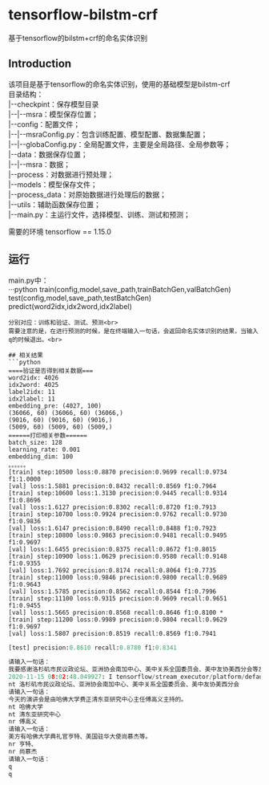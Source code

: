 # tensorflow-bilstm-crf
基于tensorflow的bilstm+crf的命名实体识别

## Introduction
该项目是基于tensorflow的命名实体识别，使用的基础模型是bilstm-crf<br>
目录结构：<br>
|--checkpint：保存模型目录<br>
|--|--msra：模型保存位置；<br>
|--config：配置文件；<br>
|--|--msraConfig.py：包含训练配置、模型配置、数据集配置；<br>
|--|--globaConfig.py：全局配置文件，主要是全局路径、全局参数等；<br>
|--data：数据保存位置；<br>
|--|--msra：数据；<br>
|--process：对数据进行预处理；<br>
|--models：模型保存文件；<br>
|--process_data：对原始数据进行处理后的数据；<br>
|--utils：辅助函数保存位置；<br>
|--main.py：主运行文件，选择模型、训练、测试和预测；<br>

需要的环境
tensorflow == 1.15.0 <br>

## 运行
main.py中：<br>
···python
train(config,model,save_path,trainBatchGen,valBatchGen)
test(config,model,save_path,testBatchGen)
predict(word2idx,idx2word,idx2label)
```
分别对应：训练和验证、测试、预测<br>
需要注意的是，在进行预测的时候，是在终端输入一句话，会返回命名实体识别的结果，当输入q的时候退出。<br>

## 相关结果
```python
====验证是否得到相关数据===
word2idx: 4026
idx2word: 4025
label2idx: 11
idx2label: 11
embedding_pre: (4027, 100)
(36066, 60) (36066, 60) (36066,)
(9016, 60) (9016, 60) (9016,)
(5009, 60) (5009, 60) (5009,)
======打印相关参数======
batch_size: 128
learning_rate: 0.001
embedding_dim: 100
。。。。。。
[train] step:10500 loss:0.8870 precision:0.9699 recall:0.9734 f1:1.0000
[val] loss:1.5881 precision:0.8432 recall:0.8569 f1:0.7964 
[train] step:10600 loss:1.3130 precision:0.9445 recall:0.9314 f1:0.8696
[val] loss:1.6127 precision:0.8302 recall:0.8720 f1:0.7913 
[train] step:10700 loss:0.9924 precision:0.9762 recall:0.9730 f1:0.9836
[val] loss:1.6147 precision:0.8490 recall:0.8488 f1:0.7923 
[train] step:10800 loss:0.9863 precision:0.9481 recall:0.9495 f1:0.9697
[val] loss:1.6455 precision:0.8375 recall:0.8672 f1:0.8015 
[train] step:10900 loss:1.0629 precision:0.9580 recall:0.9148 f1:0.9355
[val] loss:1.7692 precision:0.8174 recall:0.8064 f1:0.7735 
[train] step:11000 loss:0.9846 precision:0.9800 recall:0.9689 f1:0.9643
[val] loss:1.5785 precision:0.8562 recall:0.8544 f1:0.7996 
[train] step:11100 loss:0.9315 precision:0.9609 recall:0.9651 f1:0.9455
[val] loss:1.5665 precision:0.8568 recall:0.8646 f1:0.8100 *
[train] step:11200 loss:0.9989 precision:0.9804 recall:0.9629 f1:0.9697
[val] loss:1.5807 precision:0.8519 recall:0.8569 f1:0.7941
```
```python
[test] precision:0.8610 recall:0.8780 f1:0.8341
```
```python
请输入一句话：
我要感谢洛杉矶市民议政论坛、亚洲协会南加中心、美中关系全国委员会、美中友协美西分会等友好团体的盛情款待。
2020-11-15 08:02:48.049927: I tensorflow/stream_executor/platform/default/dso_loader.cc:44] Successfully opened dynamic library libcublas.so.10
nt 洛杉矶市民议政论坛、亚洲协会南加中心、美中关系全国委员会、美中友协美西分会
请输入一句话：
今天的演讲会是由哈佛大学费正清东亚研究中心主任傅高义主持的。
nt 哈佛大学
nt 清东亚研究中心
nr 傅高义
请输入一句话：
美方有哈佛大学典礼官亨特、美国驻华大使尚慕杰等。
nr 亨特、
nr 尚慕杰
请输入一句话：
q
q
```



